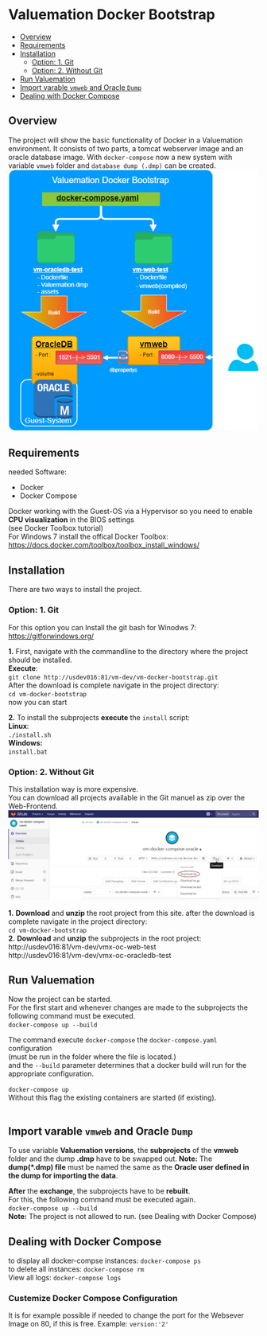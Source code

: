 Valuemation Docker Bootstrap 
============================


* [Overview](#overview)
* [Requirements](#requirements)
* [Installation](#installation)
    * [Option: 1. Git](#option-1-git)
    * [Option: 2. Without Git](#option-2-without-git)
* [Run Valuemation](#run-valuemation)
* [Import varable `vmweb` and Oracle `Dump`](#dealing-with-docker-compose)
* [Dealing with Docker Compose](#dealing-with-docker-compose)
        
## Overview

The project will show the basic functionality of Docker in a Valuemation environment.
It consists of two parts, a tomcat webserver image and an oracle database image.
With `docker-compose` now a new system with variable `vmweb` folder and `database dump (.dmp)` can be created.</br>
![Alt text](/vm-docker-bootstrap.png?raw=true "vm-docker-bootstrap")
                
     

## Requirements
needed Software:
 - Docker
 - Docker Compose


Docker working with the Guest-OS via a Hypervisor so you need to enable **CPU visualization** in the BIOS settings </br> (see Docker Toolbox tutorial)</br>
For Windows 7 install the offical Docker Toolbox:
https://docs.docker.com/toolbox/toolbox_install_windows/


     
## Installation 



There are two ways to install the project.



### Option: 1. Git
For this option you can Install the git bash for Winodws 7:
https://gitforwindows.org/

**1.** First, navigate with the commandline to the directory where the project should be installed.<br />
**Execute**:<br />
``
git clone http://usdev016:81/vm-dev/vm-docker-bootstrap.git
``
<br />
After the download is complete navigate in the project directory:<br />
`cd vm-docker-bootstrap`<br />
now you can start 

**2.** To install the subprojects **execute** the `install` script:<br />
**Linux**:<br />
`./install.sh`<br />
**Windows:**<br />
`install.bat`
### Option: 2. Without Git<br />
This installation way is more expensive.<br />
You can download all projects available in the Git manuel as zip over the Web-Frontend. </br>
![Alt text](/vm-docker-compose-oracleGitLab.jpg?raw=true "vm-docker-bootstrap")

**1.** **Download** and **unzip** the root project from this site.
after the download is complete navigate in the project directory:<br />
`cd vm-docker-bootstrap`<br />
**2.** **Download** and **unzip** the subprojects in the root project:
</br>
http://usdev016:81/vm-dev/vmx-oc-web-test
</br>
http://usdev016:81/vm-dev/vmx-oc-oracledb-test


## Run Valuemation
Now the project can be started.<br />
For the first start and whenever changes are made to the subprojects the following command must be executed.<br />
`docker-compose up --build`<br />

The command execute `docker-compose` the `docker-compose.yaml` configuration <br />
(must be run in the folder where the file is located.) <br />
and the `--build` parameter determines that a docker build will run for the appropriate configuration. <br />

`docker-compose up` <br />
Without this flag the existing containers are started (if existing).
</br>
</br>

## Import varable `vmweb` and Oracle `Dump`

To use variable **Valuemation versions**, the **subprojects** of the **vmweb** folder and the dump **.dmp** have to be swapped out.
**Note:** The **dump(*.dmp) file** must be named the same as the **Oracle user defined in the dump for importing the data**.

**After** the **exchange**, the subprojects have to be **rebuilt**. </br>
For this, the following command must be executed again. </br>
`docker-compose up --build`<br />
**Note:** The project is not allowed to run. (see Dealing with Docker Compose)</br>
## Dealing with Docker Compose
to display all docker-compse instances: 
`docker-compose ps`</br>
to delete all instances: 
`docker-compose rm`</br>
View all logs: 
`docker-compose logs`</br>

### Custemize Docker Compose Configuration

It is for example possible if needed to change the port for the Websever Image on 80, if this is free.
Example:
`version:'2'`



